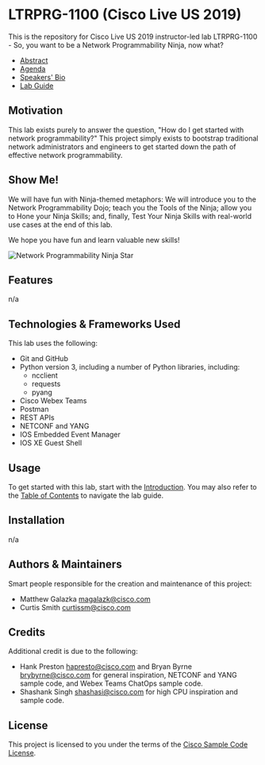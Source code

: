 # LTRPRG-1100 (Cisco Live US 2019)

This is the repository for Cisco Live US 2019 instructor-led lab LTRPRG-1100 - So, you want to be a Network 
Programmability Ninja, now what?

* [Abstract](ABSTRACT.md)
* [Agenda](AGENDA.md)
* [Speakers' Bio](BIO.md)
* [Lab Guide](guide/LTRPRG-1100-00-Intro.md)

## Motivation

This lab exists purely to answer the question, "How do I get started with network programmability?"  This project 
simply exists to bootstrap traditional network administrators and engineers to get started down the path of effective
network programmability. 

## Show Me!

We will have fun with Ninja-themed metaphors: We will introduce you to the Network Programmability Dojo; teach you 
the Tools of the Ninja; allow you to Hone your Ninja Skills; and, finally, Test Your Ninja Skills with real-world use 
cases at the end of this lab.

We hope you have fun and learn valuable new skills!

![Network Programmability Ninja Star](guide/assets/NetworkProgrammabilityNinjaStar.jpg)

## Features

n/a

## Technologies & Frameworks Used

This lab uses the following:

* Git and GitHub
* Python version 3, including a number of Python libraries, including:
    * ncclient
    * requests
    * pyang
* Cisco Webex Teams
* Postman
* REST APIs
* NETCONF and YANG
* IOS Embedded Event Manager
* IOS XE Guest Shell

## Usage

To get started with this lab, start with the [Introduction](guide/LTRPRG-1100-00-Intro.md).  You may also refer to the 
[Table of Contents](guide/LTRPRG-1100-00-Intro.md#table-of-contents) to navigate the lab guide.

## Installation

n/a

## Authors & Maintainers

Smart people responsible for the creation and maintenance of this project:

* Matthew Galazka <magalazk@cisco.com>
* Curtis Smith <curtissm@cisco.com>

## Credits

Additional credit is due to the following:

* Hank Preston <hapresto@cisco.com> and Bryan Byrne <brybyrne@cisco.com> for general inspiration, NETCONF and YANG
sample code, and Webex Teams ChatOps sample code.
* Shashank Singh <shashasi@cisco.com> for high CPU inspiration and sample code.

## License

This project is licensed to you under the terms of the [Cisco Sample Code License](./LICENSE).
